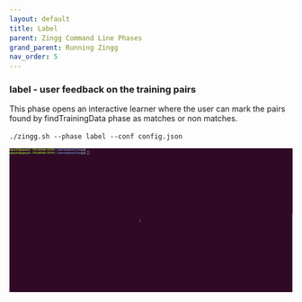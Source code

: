 ```yaml
---
layout: default
title: Label
parent: Zingg Command Line Phases
grand_parent: Running Zingg
nav_order: 5
---
```

### label - user feedback on the training pairs 
This phase opens an interactive learner where the user can mark the pairs found by findTrainingData phase as matches or non matches. 

`./zingg.sh --phase label --conf config.json`

![Shows records and asks user to mark yes, no, cant say on the cli.](/assets/label.gif) 

